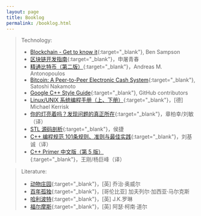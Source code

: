 ```yaml
---
layout: page
title: Booklog
permalink: /booklog.html
---
```


> Technology:
> * [Blockchain - Get to know it](https://blockchainhandbook.io){:target="_blank"}, Ben Sampson
> * [区块链开发指南](https://book.douban.com/subject/27081969){:target="_blank"}，申屠青春
> * [精通比特币（第二版）](https://book.douban.com/subject/30280401){:target="_blank"}，Andreas M. Antonopoulos
> * [Bitcoin: A Peer-to-Peer Electronic Cash System](https://bitcoin.org/bitcoin.pdf){:target="_blank"}, Satoshi Nakamoto
> * [Google C++ Style Guide](https://google.github.io/styleguide/cppguide.html){:target="_blank"}, GitHub contributors
> * [Linux/UNIX 系统编程手册（上、下册）](https://book.douban.com/subject/25809330){:target="_blank"}，[德] Michael Kerrisk
> * [你的灯亮着吗？发现问题的真正所在](https://book.douban.com/subject/1135754){:target="_blank"}，章柏幸/刘敏（译）
> * [STL 源码剖析](https://book.douban.com/subject/1110934){:target="_blank"}，侯捷
> * [C++ 编程规范 101条规则、准则与最佳实践](https://book.douban.com/subject/26899830){:target="_blank"}，刘基诚（译）
> * [C++ Primer 中文版（第 5 版）](https://book.douban.com/subject/25708312){:target="_blank"}，王刚/杨巨峰（译）

> Literature:
> * [动物庄园](https://book.douban.com/subject/25854767){:target="_blank"}，[英] 乔治·奥威尔
> * [百年孤独](https://book.douban.com/subject/6082808){:target="_blank"}，[哥伦比亚] 加夫列尔·加西亚·马尔克斯
> * [哈利波特](https://book.douban.com/subject/3393172){:target="_blank"}，[英] J.K.罗琳
> * [福尔摩斯](https://book.douban.com/subject/1086779){:target="_blank"}，[英] 阿瑟·柯南·道尔
